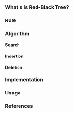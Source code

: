 
### What's is Red-Black Tree?

### Rule

### Algorithm
#### Search
#### Insertion
#### Deletion

### Implementation

### Usage

### References


